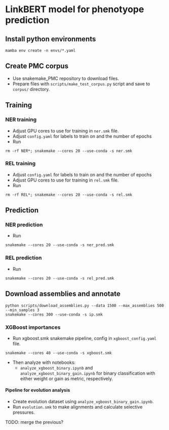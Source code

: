# LinkBERT model for phenotyope prediction
## Install python environments
```
mamba env create -n envs/*.yaml
```
## Create PMC corpus

- Use snakemake_PMC repository to download files.
- Prepare files with `scripts/make_test_corpus.py` script and save to `corpus/` directory.

## Training

### NER training

- Adjust GPU cores to use for training in `ner.smk` file.
- Adjust `config.yaml` for labels to train on and the number of epochs
- Run

```
rm -rf NER*; snakemake --cores 20 --use-conda -s ner.smk
```

### REL training

- Adjust `config.yaml` for labels to train on and the number of epochs
- Adjust GPU cores to use for training in `rel.smk` file.
- Run

```
rm -rf REL*; snakemake --cores 20 --use-conda -s rel.smk
```

## Prediction

### NER prediction

- Run

```
snakemake --cores 20 --use-conda -s ner_pred.smk
```

### REL prediction

- Run

```
snakemake --cores 20 --use-conda -s rel_pred.smk
```

## Download assemblies and annotate


```
python scripts/download_assemblies.py --data 1500 --max_assemblies 500 --min_samples 3
snakemake --cores 300 --use-conda -s ip.smk
```

### XGBoost importances

- Run xgboost.smk snakemake pipeline, config in `xgboost_config.yaml` file.

```
snakemake --cores 40 --use-conda -s xgboost.smk
```

- Then analyze with notebooks:
  - `analyze_xgboost_binary.ipynb` and `analyze_xgboost_binary_gain.ipynb` for binary classification with either weight or gain as metric, respectively.


#### Pipeline for evolution analysis

- Create evolution dataset using `analyze_xgboost_binary_gain.ipynb`.
- Run `evolution.smk` to make alignments and calculate selective pressures.

TODO: merge the previous?

